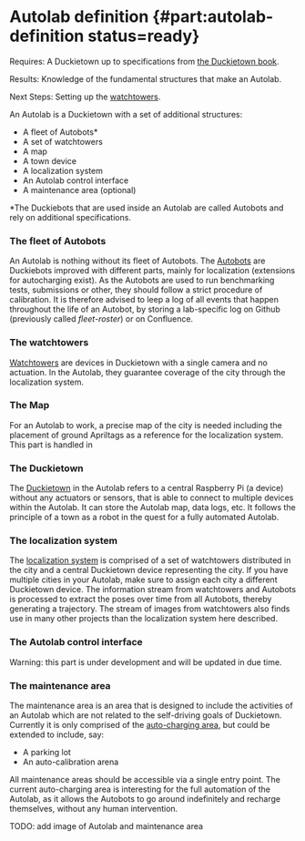 # Autolab definition {#part:autolab-definition status=ready}

<div class='requirements' markdown="1">

Requires: A Duckietown up to specifications from [the Duckietown book](+opmanual_duckietown#book).

Results: Knowledge of the fundamental structures that make an Autolab.

Next Steps: Setting up the [watchtowers](#watchtower-hardware).

</div>

An Autolab is a Duckietown with a set of additional structures:

- A fleet of Autobots*
- A set of watchtowers
- A map
- A town device
- A localization system
- An Autolab control interface
- A maintenance area (optional)

\*The Duckiebots that are used inside an Autolab are called Autobots and rely on additional specifications.


### The fleet of Autobots
An Autolab is nothing without its fleet of Autobots. The [Autobots](#autobot-setup) are Duckiebots improved with different parts, mainly for localization (extensions for autocharging exist). As the Autobots are used to run benchmarking tests, submissions or other, they should follow a strict procedure of calibration. It is therefore advised to leep a log of all events that happen throughout the life of an Autobot, by storing a lab-specific log on Github (previously called *fleet-roster*) or on Confluence.


### The watchtowers
[Watchtowers](#watchtower-hardware) are devices in Duckietown with a single camera and no actuation. In the Autolab, they guarantee coverage of the city through the localization system.


### The Map
For an Autolab to work, a precise map of the city is needed including the placement of ground Apriltags as a reference for the localization system. This part is handled in [](#autolab-map-making)


### The Duckietown
The [Duckietown](#autolab-town) in the Autolab refers to a central Raspberry Pi (a device) without any actuators or sensors, that is able to connect to multiple devices within the Autolab. It can store the Autolab map, data logs, etc. It follows the principle of a town as a robot in the quest for a fully automated Autolab.


### The localization system

The [localization system](#autolab-localization) is comprised of a set of watchtowers distributed in the city and a central Duckietown device representing the city. If you have multiple cities in your Autolab, make sure to assign each city a different Duckietown device. The information stream from watchtowers and Autobots is processed to extract the poses over time from all Autobots, thereby generating a trajectory. The stream of images from watchtowers also finds use in many other projects than the localization system here described.


### The Autolab control interface

Warning: this part is under development and will be updated in due time.

<!--
The Autolab operation server, described in the [autolab operation manual](#autolab-operation-manual) and currently under development, is and will be the human interface to control the high level functions of the Autolab, to monitor its status and activity, and to launch experiments.

<div figure-id="fig:Autolab">
<img src="images/autolab.png" style="width: 50%"/>
<figcaption>
Sample map for an Autolab
</figcaption>
</div>
-->

### The maintenance area
The maintenance area is an area that is designed to include the activities of an Autolab which are not related to the self-driving goals of Duckietown. Currently it is only comprised of the [auto-charging area](#autolab-auto-charging), but could be extended to include, say:

- A parking lot
- An auto-calibration arena

All maintenance areas should be accessible via a single entry point. The current auto-charging area is interesting for the full automation of the Autolab, as it allows the Autobots to go around indefinitely and recharge themselves, without any human intervention.

TODO: add image of Autolab and maintenance area
